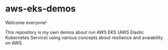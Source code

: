 # aws-eks-demos

Welcome everyone!

This repository is my own demos about run AWS EKS (AWS Elastic Kubernetes Service) using various concepts about resilience and avaiability on AWS.